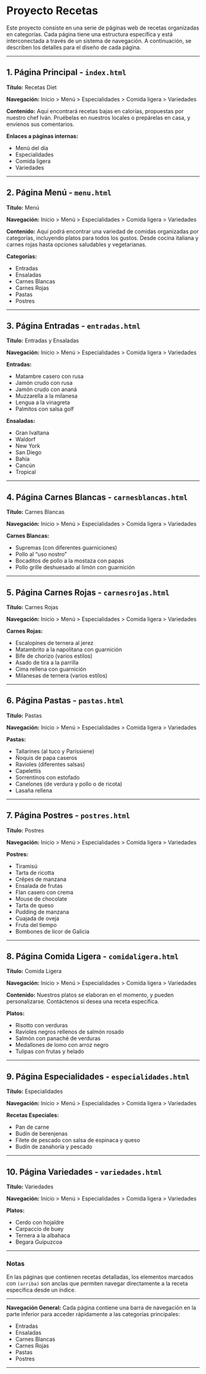 # Proyecto Recetas

Este proyecto consiste en una serie de páginas web de recetas organizadas en categorías. Cada página tiene una 
estructura específica y está interconectada a través de un sistema de navegación. A continuación, se describen los 
detalles para el diseño de cada página.

---

## 1. Página Principal - `index.html`

**Título:** Recetas Diet

**Navegación:** Inicio > Menú > Especialidades > Comida ligera > Variedades

**Contenido:**
Aquí encontrará recetas bajas en calorías, propuestas por nuestro chef Iván. Pruébelas en nuestros locales o 
prepárelas en casa, y envíenos sus comentarios.

**Enlaces a páginas internas:**
- Menú del día
- Especialidades
- Comida ligera
- Variedades

---

## 2. Página Menú - `menu.html`

**Título:** Menú

**Navegación:** Inicio > Menú > Especialidades > Comida ligera > Variedades

**Contenido:**
Aquí podrá encontrar una variedad de comidas organizadas por categorías, incluyendo platos para todos los gustos. 
Desde cocina italiana y carnes rojas hasta opciones saludables y vegetarianas.

**Categorías:**
- Entradas
- Ensaladas
- Carnes Blancas
- Carnes Rojas
- Pastas
- Postres

---

## 3. Página Entradas - `entradas.html`

**Título:** Entradas y Ensaladas

**Navegación:** Inicio > Menú > Especialidades > Comida ligera > Variedades

**Entradas:**
- Matambre casero con rusa
- Jamón crudo con rusa
- Jamón crudo con ananá
- Muzzarella a la milanesa
- Lengua a la vinagreta
- Palmitos con salsa golf

**Ensaladas:**
- Gran Ivaltana
- Waldorf
- New York
- San Diego
- Bahía
- Cancún
- Tropical

---

## 4. Página Carnes Blancas - `carnesblancas.html`

**Título:** Carnes Blancas

**Navegación:** Inicio > Menú > Especialidades > Comida ligera > Variedades

**Carnes Blancas:**
- Supremas (con diferentes guarniciones)
- Pollo al “uso nostro”
- Bocaditos de pollo a la mostaza con papas
- Pollo grille deshuesado al limón con guarnición

---

## 5. Página Carnes Rojas - `carnesrojas.html`

**Título:** Carnes Rojas

**Navegación:** Inicio > Menú > Especialidades > Comida ligera > Variedades

**Carnes Rojas:**
- Escalopines de ternera al jerez
- Matambrito a la napolitana con guarnición
- Bife de chorizo (varios estilos)
- Asado de tira a la parrilla
- Cima rellena con guarnición
- Milanesas de ternera (varios estilos)

---

## 6. Página Pastas - `pastas.html`

**Título:** Pastas

**Navegación:** Inicio > Menú > Especialidades > Comida ligera > Variedades

**Pastas:**
- Tallarines (al tuco y Parissiene)
- Ñoquis de papa caseros
- Ravioles (diferentes salsas)
- Capelettis
- Sorrentinos con estofado
- Canelones (de verdura y pollo o de ricota)
- Lasaña rellena

---

## 7. Página Postres - `postres.html`

**Título:** Postres

**Navegación:** Inicio > Menú > Especialidades > Comida ligera > Variedades

**Postres:**
- Tiramisú
- Tarta de ricotta
- Crêpes de manzana
- Ensalada de frutas
- Flan casero con crema
- Mouse de chocolate
- Tarta de queso
- Pudding de manzana
- Cuajada de oveja
- Fruta del tiempo
- Bombones de licor de Galicia

---

## 8. Página Comida Ligera - `comidaligera.html`

**Título:** Comida Ligera

**Navegación:** Inicio > Menú > Especialidades > Comida ligera > Variedades

**Contenido:**
Nuestros platos se elaboran en el momento, y pueden personalizarse. Contáctenos si desea una receta específica.

**Platos:**
- Risotto con verduras
- Ravioles negros rellenos de salmón rosado
- Salmón con panaché de verduras
- Medallones de lomo con arroz negro
- Tulipas con frutas y helado

---

## 9. Página Especialidades - `especialidades.html`

**Título:** Especialidades

**Navegación:** Inicio > Menú > Especialidades > Comida ligera > Variedades

**Recetas Especiales:**
- Pan de carne
- Budín de berenjenas
- Filete de pescado con salsa de espinaca y queso
- Budín de zanahoria y pescado

---

## 10. Página Variedades - `variedades.html`

**Título:** Variedades

**Navegación:** Inicio > Menú > Especialidades > Comida ligera > Variedades

**Platos:**
- Cerdo con hojaldre
- Carpaccio de buey
- Ternera a la albahaca
- Begara Guipuzcoa

---

### Notas
En las páginas que contienen recetas detalladas, los elementos marcados con `(arriba)` son anclas que permiten 
navegar directamente a la receta específica desde un índice.

---

**Navegación General:**
Cada página contiene una barra de navegación en la parte inferior para acceder rápidamente a las categorías 
principales:
- Entradas
- Ensaladas
- Carnes Blancas
- Carnes Rojas
- Pastas
- Postres

--- 
